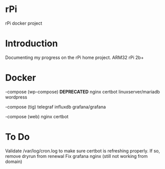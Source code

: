 # rPi
 rPi docker project

# Introduction
Documenting my progress on the rPi home project.
ARM32 rPi 2b+

# Docker
-compose (wp-compose) **DEPRECATED**
    nginx
    certbot
    linuxserver/mariadb
    wordpress

-compose (tig)
    telegraf
    influxdb
    grafana/grafana

-compose (web)
    nginx
    certbot

# To Do
Validate /var/log/cron.log to make sure certbot is refreshing properly.  If so, remove dryrun from renewal
Fix grafana nginx (still not working from domain)